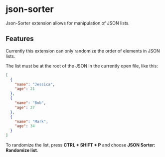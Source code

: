 # json-sorter

Json-Sorter extension allows for manipulation of JSON lists.

## Features

Currently this extension can only randomize the order of elements in JSON lists.

The list must be at the root of the JSON in the currently open file, like this:
```JSON
[
  {
    "name": "Jessica",
    "age": 21
  },
  {
    "name": "Bob",
    "age": 27
  },
  {
    "name": "Mark",
    "age": 34
  }
]
```

To randomize the list, press **CTRL + SHIFT + P** and choose **JSON Sorter: Randomize list**.